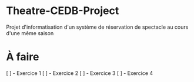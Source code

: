 # Theatre-CEDB-Project

Projet d'informatisation d'un système de réservation de spectacle au cours d'une même saison

# À faire

[ ] - Exercice 1
[ ] - Exercice 2
[ ] - Exercice 3
[ ] - Exercice 4
